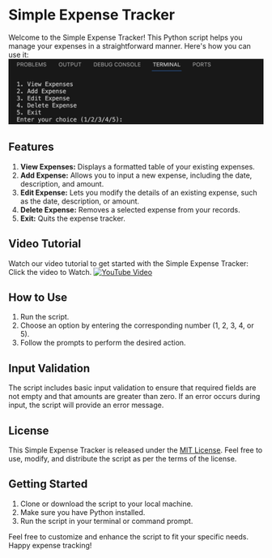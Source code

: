 # Simple Expense Tracker

Welcome to the Simple Expense Tracker! This Python script helps you manage your expenses in a straightforward manner. Here's how you can use it: 
![Logo](./pics/9E2F7198-2B88-45C1-B049-E955CB160C7E_4_5005_c.jpeg)




## Features
1. **View Expenses:** Displays a formatted table of your existing expenses.
2. **Add Expense:** Allows you to input a new expense, including the date, description, and amount.
3. **Edit Expense:** Lets you modify the details of an existing expense, such as the date, description, or amount.
4. **Delete Expense:** Removes a selected expense from your records.
5. **Exit:** Quits the expense tracker.

## Video Tutorial
Watch our video tutorial to get started with the Simple Expense Tracker: Click the video to Watch.
[![YouTube Video](https://img.youtube.com/vi/JDMvSYPPTVA/0.jpg)](https://www.youtube.com/watch?v=JDMvSYPPTVA)

## How to Use
1. Run the script.
2. Choose an option by entering the corresponding number (1, 2, 3, 4, or 5).
3. Follow the prompts to perform the desired action.


## Input Validation
The script includes basic input validation to ensure that required fields are not empty and that amounts are greater than zero. If an error occurs during input, the script will provide an error message.

## License
This Simple Expense Tracker is released under the [MIT License](https://opensource.org/licenses/MIT). Feel free to use, modify, and distribute the script as per the terms of the license.

## Getting Started
1. Clone or download the script to your local machine.
2. Make sure you have Python installed.
3. Run the script in your terminal or command prompt.

Feel free to customize and enhance the script to fit your specific needs. Happy expense tracking!